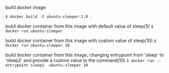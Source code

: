 build docker image

`$ docker build -t ubuntu-sleeper:1.0 .`

build docker container from this image with default value of sleep(5)
`$ docker run ubuntu-sleeper`

build docker container from this image with custom value of sleep(10)
`$ docker run ubuntu-sleeper 10`

build docker container from this image, changing entrypoint from 'sleep' to 'sleep2' and provide a custom value to the command(10)
`$ docker run --entrypoint sleep2  ubuntu-sleeper 10`
